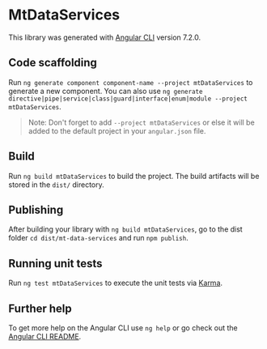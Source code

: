 # MtDataServices

This library was generated with [Angular CLI](https://github.com/angular/angular-cli) version 7.2.0.

## Code scaffolding

Run `ng generate component component-name --project mtDataServices` to generate a new component. You can also use `ng generate directive|pipe|service|class|guard|interface|enum|module --project mtDataServices`.
> Note: Don't forget to add `--project mtDataServices` or else it will be added to the default project in your `angular.json` file. 

## Build

Run `ng build mtDataServices` to build the project. The build artifacts will be stored in the `dist/` directory.

## Publishing

After building your library with `ng build mtDataServices`, go to the dist folder `cd dist/mt-data-services` and run `npm publish`.

## Running unit tests

Run `ng test mtDataServices` to execute the unit tests via [Karma](https://karma-runner.github.io).

## Further help

To get more help on the Angular CLI use `ng help` or go check out the [Angular CLI README](https://github.com/angular/angular-cli/blob/master/README.md).
